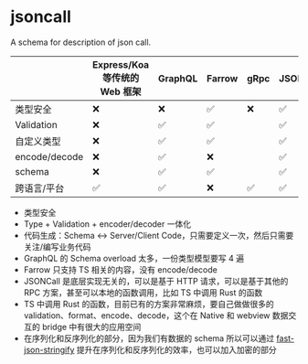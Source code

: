 # jsoncall

A schema for description of json call.

|               | Express/Koa 等传统的 Web 框架 | GraphQL | Farrow | gRpc | JSONCall |
| ------------- | ----------------------------- | ------- | ------ | ---- | -------- |
| 类型安全      | ❌                            | ❌      | ✅     | ❌   | ✅       |
| Validation    | ❌                            | ✅      | ✅     |      | ✅       |
| 自定义类型    | ❌                            | ✅      | ✅     |      | ✅       |
| encode/decode | ❌                            | ✅      | ❌     |      | ✅       |
| schema        | ❌                            | ✅      | ✅     |      | ✅       |
| 跨语言/平台   | ✅                            | ✅      | ❌     | ✅   | ✅       |

- 类型安全
- Type + Validation + encoder/decoder 一体化
- 代码生成：Schema <-> Server/Client Code，只需要定义一次，然后只需要关注/编写业务代码
- GraphQL 的 Schema overload 太多，一份类型模型要写 4 遍
- Farrow 只支持 TS 相关的内容，没有 encode/decode
- JSONCall 是底层实现无关的，可以是基于 HTTP 请求，可以是基于其他的 RPC 方案，甚至可以本地的函数调用，比如 TS 中调用 Rust 的函数
- TS 中调用 Rust 的函数，目前已有的方案非常麻烦，要自己做做很多的 validation、format、encode、decode，这个在 Native 和 webview 数据交互的 bridge 中有很大的应用空间
- 在序列化和反序列化的部分，因为我们有数据的 schema 所以可以通过 [fast-json-stringify](https://github.com/fastify/fast-json-stringify) 提升在序列化和反序列化的效率，也可以加入加密的部分
